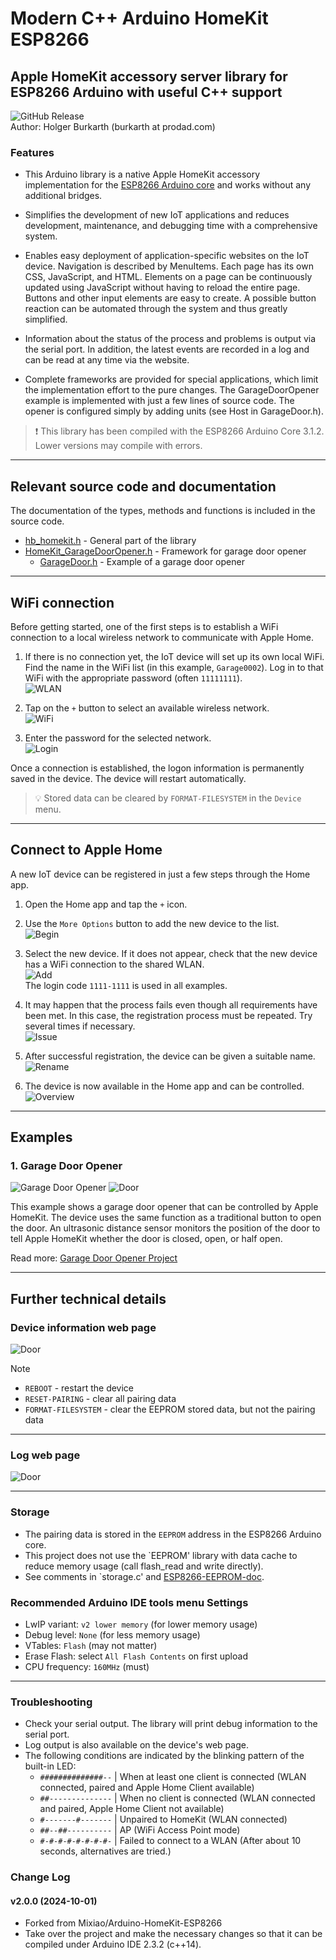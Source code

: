 ﻿# Modern C++ Arduino HomeKit ESP8266

## Apple HomeKit accessory server library for ESP8266 Arduino with useful C++ support

![GitHub Release](https://img.shields.io/github/v/release/HolgerBurkarth/HomeKit-ESP8266?display_name=release)  
Author: Holger Burkarth (burkarth at prodad.com)

### Features 

* This Arduino library is a native Apple HomeKit accessory implementation for the
[ESP8266 Arduino core](https://github.com/esp8266/Arduino) and works without any additional bridges.

* Simplifies the development of new IoT applications and reduces development, maintenance, and
debugging time with a comprehensive system.

* Enables easy deployment of application-specific websites on the IoT device. Navigation is
described by MenuItems. Each page has its own CSS, JavaScript, and HTML. Elements on a page
can be continuously updated using JavaScript without having to reload the entire page.
Buttons and other input elements are easy to create. A possible button reaction can be
automated through the system and thus greatly simplified.

* Information about the status of the process and problems is output via the serial port.
In addition, the latest events are recorded in a log and can be read at any time via the website.

* Complete frameworks are provided for special applications, which limit the implementation
effort to the pure changes. The GarageDoorOpener example is implemented with just a few lines
of source code. The opener is configured simply by adding units (see Host in GarageDoor.h).
 
 > :exclamation: This library has been compiled with the ESP8266 Arduino Core 3.1.2.
 Lower versions may compile with errors.

---

## Relevant source code and documentation

The documentation of the types, methods and functions is included in the source code.

- [hb_homekit.h](./src/hb_homekit.h) - General part of the library
- [HomeKit_GarageDoorOpener.h](./src/HomeKit_GarageDoorOpener.h) - Framework for garage door opener
    - [GarageDoor.h](./examples/GarageDoor\GarageDoor.h) - Example of a garage door opener

---

## WiFi connection

Before getting started, one of the first steps is to establish a WiFi connection to
a local wireless network to communicate with Apple Home.

1. If there is no connection yet, the IoT device will set up its own local WiFi.
Find the name in the WiFi list (in this example, `Garage0002`).
Log in to that WiFi with the appropriate password (often `11111111`).  
![WLAN](./media/de-hp-wifi03.jpg)

2. Tap on the `+` button to select an available wireless network.  
![WiFi](./media/en-hp-wifi01.jpg)

3. Enter the password for the selected network.  
![Login](./media/en-hp-wifi02.jpg)

Once a connection is established, the logon information is permanently saved in the device. The device will restart automatically.

> :bulb: Stored data can be cleared by `FORMAT-FILESYSTEM` in the `Device` menu.  

---

## Connect to Apple Home

A new IoT device can be registered in just a few steps through the Home app.

1. Open the Home app and tap the `+` icon.
2. Use the `More Options` button to add the new device to the list.  
![Begin](./media/de-hk-register01.jpg)

3. Select the new device. If it does not appear, check that
the new device has a WiFi connection to the shared WLAN.  
![Add](./media/de-hk-register02.jpg)  
 The login code `1111-1111` is used in all examples.

4. It may happen that the process fails even though all requirements have been met.
In this case, the registration process must be repeated. Try several times if necessary.  
![Issue](./media/de-hk-register03.jpg)

5. After successful registration, the device can be given a suitable name.  
![Rename](./media/de-hk-register04.jpg)

6. The device is now available in the Home app and can be controlled.  
![Overview](./media/de-hk-register05.jpg)

---

## Examples

### 1. Garage Door Opener

![Garage Door Opener](./media/en-hp-garage01.jpg)
![Door](./media/en-hw-garage01.jpg)

This example shows a garage door opener that can be controlled by
Apple HomeKit. The device uses the same function as a traditional
button to open the door. An ultrasonic distance sensor monitors
the position of the door to tell Apple HomeKit whether the door
is closed, open, or half open.

Read more: [Garage Door Opener Project](./examples/GarageDoor/README.md)
  
---

## Further technical details

### Device information web page

![Door](./media/en-hp-device.jpg)

> [!NOTE]
> - `REBOOT` - restart the device
> - `RESET-PAIRING` - clear all pairing data
> - `FORMAT-FILESYSTEM` - clear the EEPROM stored data, but not the pairing data

---

### Log web page

![Door](./media/en-hp-log.jpg)

---

### Storage

* The pairing data is stored in the `EEPROM` address in the ESP8266 Arduino core.
* This project does not use the `EEPROM' library with data cache to reduce memory usage (call flash_read and write directly).
* See comments in `storage.c' and [ESP8266-EEPROM-doc](https://arduino-esp8266.readthedocs.io/en/3.1.2/libraries.html#eeprom).

### Recommended Arduino IDE tools menu Settings

* LwIP variant: `v2 lower memory` (for lower memory usage)
* Debug level: `None` (for less memory usage)
* VTables: `Flash` (may not matter)
* Erase Flash: select `All Flash Contents` on first upload
* CPU frequency: `160MHz` (must)

---

### Troubleshooting

* Check your serial output. The library will print debug information to the serial port.
* Log output is also available on the device's web page.
* The following conditions are indicated by the blinking pattern of the built-in LED:
    * `##############--` | When at least one client is connected (WLAN connected, paired and Apple Home Client available)
    * `##--------------` | When no client is connected (WLAN connected and paired, Apple Home Client not available)
    * `#-------#-------` | Unpaired to HomeKit (WLAN connected)
    * `##--##----------` | AP (WiFi Access Point mode)
    * `#-#-#-#-#-#-#-#-` | Failed to connect to a WLAN (After about 10 seconds, alternatives are tried.)


### Change Log

#### v2.0.0 (2024-10-01)

* Forked from Mixiao/Arduino-HomeKit-ESP8266
* Take over the project and make the necessary changes so that it can be compiled under Arduino IDE 2.3.2 (c++14).

